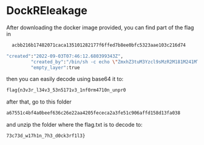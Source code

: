 
# DockREleakage

After downloading the docker image provided, you can find part of the flag in 


```bash
  acbb216b17482071caca135101282177f6ffed7b8ee0bfc5323aae103c216d74
```

```bash
"created":"2022-09-03T07:46:12.680399343Z",
         "created_by":"/bin/sh -c echo \"ZmxhZ3tuM3Yzcl9sMzR2M181M241MTcxdjNfMW5mMHJtNDcxMG5fdW5wcjA=\" \u003e /dev/null",
         "empty_layer":true
```
then you can easily decode using base64 it to:

```bash
flag{n3v3r_l34v3_53n5171v3_1nf0rm4710n_unpr0
```

after that, go to this folder

```bash
a67551c4bf4a0beef636c26e22aa4205fececa2a3fe51c906affd158d13fa038
```

and unzip the folder where the flag.txt is to decode to:
```bash
73c73d_w17h1n_7h3_d0ck3rf1l3}
```

